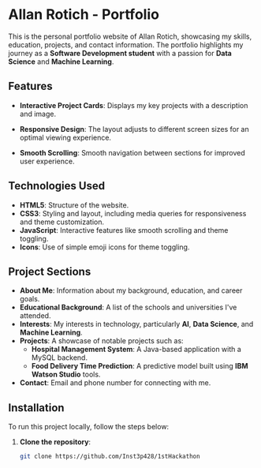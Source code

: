 # Allan Rotich - Portfolio

This is the personal portfolio website of Allan Rotich, showcasing my skills, education, projects, and contact information. The portfolio highlights my journey as a **Software Development student** with a passion for **Data Science** and **Machine Learning**.

## Features

- **Interactive Project Cards**: Displays my key projects with a description and image.

- **Responsive Design**: The layout adjusts to different screen sizes for an optimal viewing experience.

- **Smooth Scrolling**: Smooth navigation between sections for improved user experience.

## Technologies Used

- **HTML5**: Structure of the website.
- **CSS3**: Styling and layout, including media queries for responsiveness and theme customization.
- **JavaScript**: Interactive features like smooth scrolling and theme toggling.
- **Icons**: Use of simple emoji icons for theme toggling.

## Project Sections

- **About Me**: Information about my background, education, and career goals.
- **Educational Background**: A list of the schools and universities I've attended.
- **Interests**: My interests in technology, particularly **AI**, **Data Science**, and **Machine Learning**.
- **Projects**: A showcase of notable projects such as:
  - **Hospital Management System**: A Java-based application with a MySQL backend.
  - **Food Delivery Time Prediction**: A predictive model built using **IBM Watson Studio** tools.
- **Contact**: Email and phone number for connecting with me.

## Installation

To run this project locally, follow the steps below:

1. **Clone the repository**:
   ```bash
   git clone https://github.com/Inst3p428/1stHackathon
   ```

